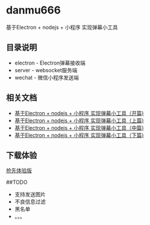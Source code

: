# danmu666
基于Electron + nodejs + 小程序 实现弹幕小工具

## 目录说明
* electron - Electron弹幕接收端
* server - websocket服务端
* wechat - 微信小程序发送端
  
## 相关文档
* [基于Electron + nodejs + 小程序 实现弹幕小工具（开篇)](https://juejin.im/post/5bf6242e6fb9a049e5534278)
* [基于Electron + nodejs + 小程序 实现弹幕小工具（上篇)](https://juejin.im/post/5bf786795188251a8266096c)
* [基于Electron + nodejs + 小程序 实现弹幕小工具（中篇)](https://juejin.im/post/5bfbea396fb9a049c2321c5e)
* [基于Electron + nodejs + 小程序 实现弹幕小工具（下篇)](https://juejin.im/post/5bfbdcf7e51d452d565015d5)

## 下载体验
[抢先体验版](https://github.com/BlackGoldTeam/danmu666/releases)

##TODO
* 支持发送图片
* 不良信息过滤
* 黑名单
* 。。。
